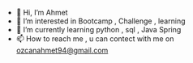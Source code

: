 - 👋 Hi, I’m Ahmet
- 👀 I’m interested in Bootcamp , Challenge , learning 
- 🌱 I’m currently learning python , sql , Java Spring
- 📫 How to reach me , u can contect with me on ozcanahmet94@gmail.com

<!---
aozcann/aozcann is a ✨ special ✨ repository because its `README.md` (this file) appears on your GitHub profile.
You can click the Preview link to take a look at your changes.
--->
